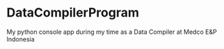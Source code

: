 # DataCompilerProgram
My python console app during my time as a Data Compiler at Medco E&P Indonesia
